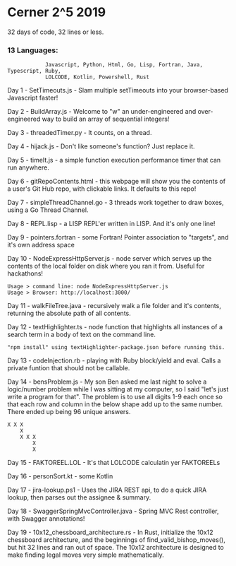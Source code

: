 # Cerner 2^5 2019

32 days of code, 32 lines or less.

### 13 Languages:
```
            Javascript, Python, Html, Go, Lisp, Fortran, Java, Typescript, Ruby,
            LOLCODE, Kotlin, Powershell, Rust
```
Day 1 - SetTimeouts.js - Slam multiple setTimeouts into your browser-based Javascript faster!

Day 2 - BuildArray.js - Welcome to "w" an under-engineered and over-engineered way to build an array of sequential integers!

Day 3 - threadedTimer.py - It counts, on a thread.

Day 4 - hijack.js - Don't like someone's function?  Just replace it.

Day 5 - timeIt.js - a simple function execution performance timer that can run anywhere.

Day 6 - gitRepoContents.html - this webpage will show you the contents of a user's Git Hub repo, with clickable links.  It defaults to this repo!

Day 7 - simpleThreadChannel.go - 3 threads work together to draw boxes, using a Go Thread Channel.

Day 8 - REPL.lisp - a LISP REPL'er written in LISP.  And it's only one line!

Day 9 - pointers.fortran - some Fortran!  Pointer association to "targets", and it's own address space

Day 10 - NodeExpressHttpServer.js - node server which serves up the contents of the local folder on disk where you ran it from.  Useful for hackathons!
    
    Usage > command line: node NodeExpressHttpServer.js
    Usage > Browser: http://localhost:3000/

Day 11 - walkFileTree.java - recursively walk a file folder and it's contents, returning the absolute path of all contents.

Day 12 - textHighlighter.ts - node function that highlights all instances of a search term in a body of text on the command line.

    "npm install" using textHighlighter-package.json before running this.

Day 13 - codeInjection.rb - playing with Ruby block/yield and eval.  Calls a private funtion that should not be callable.

Day 14 - bensProblem.js - My son Ben asked me last night to solve a logic/number problem while I was sitting at my computer, so I said "let's just write a program for that".  The problem is to use all digits 1-9 each once so that each row and column in the below shape add up to the same number.  There ended up being 96 unique answers.

    X X X
        X
        X X X
            X
            X

Day 15 - FAKTOREEL.LOL - It's that LOLCODE calculatin yer FAKTOREELs

Day 16 - personSort.kt - some Kotlin

Day 17 - jira-lookup.ps1 - Uses the JIRA REST api, to do a quick JIRA lookup, then parses out the assignee & summary.

Day 18 - SwaggerSpringMvcController.java - Spring MVC Rest controller, with Swagger annotations!

Day 19 - 10x12_chessboard_architecture.rs - In Rust, initialize the 10x12 chessboard architecture, and the beginnings of find_valid_bishop_moves(), but hit 32 lines and ran out of space.  The 10x12 architecture is designed to make finding legal moves very simple mathematically.
